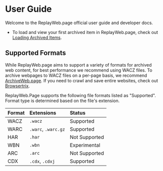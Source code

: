 # User Guide

Welcome to the ReplayWeb.page official user guide and developer docs.

- To load and view your first archived item in ReplayWeb.page, check out [Loading Archived Items](loading).

## Supported Formats

While ReplayWeb.page aims to support a variety of formats for archived web content, for best performance we recommend using WACZ files. To archive webpages to WACZ files on a per-page basis, we recommend [ArchiveWeb.page](https://archiveweb.page). If you need to crawl and save entire websites, check out [Browsertrix](https://browsertrix.com).

ReplayWeb.Page supports the following file formats listed as "Supported". Format type is determined based on the file's extension.

| Format  | Extensions          | Status         |
|:--------|:--------------------|:---------------|
| WACZ    | `.wacz`             |  Supported     |
| WARC    | `.warc`, `.warc.gz` |  Supported     |
| HAR     | `.har`              |  Not Supported |
| WBN     | `.wbn`              |  Experimental  |
| ARC     | `.arc`              |  Not Supported |
| CDX     | `.cdx`, `.cdxj`     |  Supported     |
